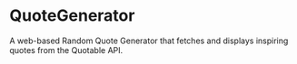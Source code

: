# QuoteGenerator
A web-based Random Quote Generator that fetches and displays inspiring quotes from the Quotable API.
